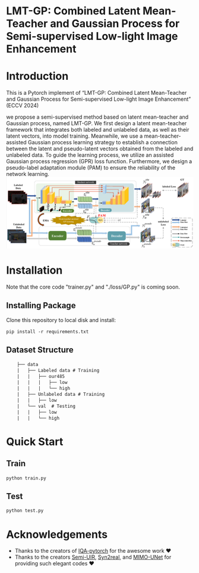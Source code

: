 # LMT-GP: Combined Latent Mean-Teacher and Gaussian Process for Semi-supervised Low-light Image Enhancement

# Introduction
This is a Pytorch implement of “LMT-GP: Combined Latent Mean-Teacher and Gaussian Process for Semi-supervised Low-light Image Enhancement” (ECCV 2024)

we propose a semi-supervised method based on latent mean-teacher and Gaussian process, named LMT-GP. We first design a latent mean-teacher framework that integrates both labeled and unlabeled data, as well as their latent vectors, into model training. Meanwhile, we use a mean-teacher-assisted Gaussian process learning strategy to establish a connection between the latent and pseudo-latent vectors obtained from the labeled and unlabeled data. To guide the learning process, we utilize an assisted Gaussian process regression (GPR) loss function.  Furthermore, we design a pseudo-label adaptation module (PAM) to ensure the reliability of the network learning.
<img src="mainView.png" alt="示例图片" />


# Installation
Note that the core code "trainer.py" and "./loss/GP.py" is coming soon. 
## Installing Package
Clone this repository to local disk and install:
```
pip install -r requirements.txt
```
## Dataset Structure
```
    ├── data 
    |   ├── Labeled data # Training  
    |   |   ├── our485        
    |   |   |   ├── low   
    |   |   |   └── high
    |   ├── Unlabeled data # Training  
    |   |   ├── low       
    |   └── val  # Testing
    |   |   ├── low   
    |   |   └── high 
```
# Quick Start
## Train
```
python train.py
```
## Test
```
python test.py
```
# Acknowledgements
* Thanks to the creators of [IQA-pytorch](https://github.com/chaofengc/IQA-PyTorch) for the awesome work ❤️
* Thanks to the creators [Semi-UIR](https://github.com/Huang-ShiRui/Semi-UIR), [Syn2real](https://github.com/rajeevyasarla/Syn2Real), and [MIMO-UNet](https://github.com/chosj95/MIMO-UNet) for providing such elegant codes ❤️
